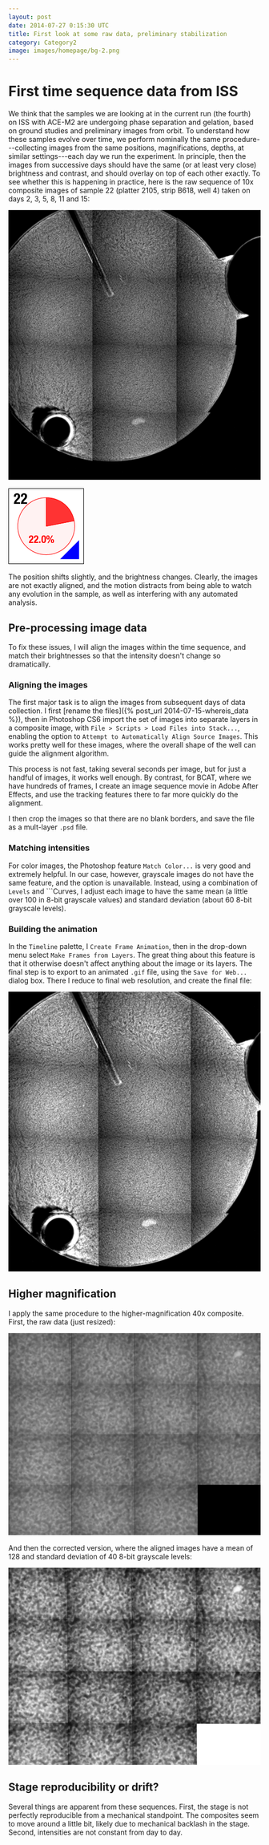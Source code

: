 ```yaml
---
layout: post
date: 2014-07-27 0:15:30 UTC
title: First look at some raw data, preliminary stabilization
category: Category2
image: images/homepage/bg-2.png
---
```


# First time sequence data from ISS

We think that the samples we are looking at in the current run (the fourth) on ISS with ACE-M2 are undergoing phase separation and gelation, based on ground studies and preliminary images from orbit. To understand how these samples evolve over time, we perform nominally the same procedure---collecting images from the same positions, magnifications, depths, at similar settings---each day we run the experiment. In principle, then the images from successive days should have the same (or at least very close) brightness and contrast, and should overlay on top of each other exactly. To see whether this is happening in practice, here is the raw sequence of 10x composite images of sample 22 (platter 2105, strip B618, well 4) taken on days 2, 3, 5, 8, 11 and 15:

![10x composite, raw images](/images/2014_07_27_ace_m2_run4_s22_gel/w9s22_10x_days02to15_resize.gif)

![](/images/ace_m2_sample_tiles/sample22.png)

The position shifts slightly, and the brightness changes. Clearly, the images are not exactly aligned, and the motion distracts from being able to watch any evolution in the sample, as well as interfering with any automated analysis.

## Pre-processing image data

To fix these issues, I will align the images within the time sequence, and match their brightnesses so that the intensity doesn't change so dramatically.

### Aligning the images 

The first major task is to align the images from subsequent days of data collection. I first [rename the files]({% post_url 2014-07-15-whereis_data %}), then in Photoshop CS6 import the set of images into separate layers in a composite image, with ```File > Scripts > Load Files into Stack...```, enabling the option to ```Attempt to Automatically Align Source Images```. This works pretty well for these images, where the overall shape of the well can guide the alignment algorithm. 

This process is not fast, taking several seconds per image, but for just a handful of images, it works well enough. By contrast, for BCAT, where we have hundreds of frames, I create an image sequence movie in Adobe After Effects, and use the tracking features there to far more quickly do the alignment.

I then crop the images so that there are no blank borders, and save the file as a mult-layer ```.psd``` file.

### Matching intensities

For color images, the Photoshop feature ```Match Color...``` is very good and extremely helpful. In our case, however, grayscale images do not have the same feature, and the option is unavailable. Instead, using a combination of ```Levels``` and ```Curves, I adjust each image to have the same mean (a little over 100 in 8-bit grayscale values) and standard deviation (about 60 8-bit grayscale levels). 

### Building the animation

In the ```Timeline``` palette, I ```Create Frame Animation```, then in the drop-down menu select ```Make Frames from Layers```. The great thing about this feature is that it otherwise doesn't affect anything about the image or its layers. The final step is to export to an animated ```.gif``` file, using the ```Save for Web...``` dialog box. There I reduce to final web resolution, and create the final file:

![10x composite, aligned images](/images/2014_07_27_ace_m2_run4_s22_gel/w9s22_10x_days02to15.gif)

## Higher magnification

I apply the same procedure to the higher-magnification 40x composite. First, the raw data (just resized):

![40x composite, raw images](/images/2014_07_27_ace_m2_run4_s22_gel/w9s22_40x_60um_days04to15_resize.gif)

And then the corrected version, where the aligned images have a mean of 128 and standard deviation of 40 8-bit grayscale levels:

![40x composite, aligned images](/images/2014_07_27_ace_m2_run4_s22_gel/w9s22_40x_60um_days04to15.gif)

## Stage reproducibility or drift?

Several things are apparent from these sequences. First, the stage is not perfectly reproducible from a mechanical standpoint. The composites seem to move around a little bit, likely due to mechanical backlash in the stage. Second, intensities are not constant from day to day.

